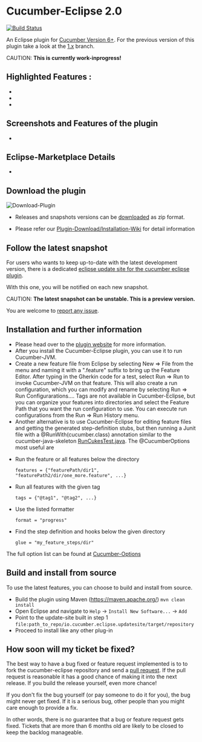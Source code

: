 # Cucumber-Eclipse 2.0

[![Build Status](https://travis-ci.com/cucumber/cucumber-eclipse.svg?branch=master)](https://travis-ci.com/cucumber/cucumber-eclipse)


An Eclipse plugin for [Cucumber Version 6+](https://cucumber.io/). For the previous version 
of this plugin take a look at the [1.x](https://github.com/cucumber/cucumber-eclipse/tree/1.x) branch.

CAUTION: **This is currently work-inprogress!**

## Highlighted Features :

-
-
-

## Screenshots and Features of the plugin
-


## Eclipse-Marketplace Details
-

## Download the plugin
![Download-Plugin](https://github.com/cucumber/cucumber-eclipse/blob/gh-pages/images/Download.png)

 - Releases and snapshots versions can be [downloaded](https://github.com/cucumber/cucumber-eclipse/releases) as zip format.

 - Please refer our [Plugin-Download/Installation-Wiki](https://github.com/cucumber/cucumber-eclipse/wiki/Download-and-Offline-Installation-Of-The-Plugin-From-Zip) for detail information

## Follow the latest snapshot

For users who wants to keep up-to-date with the latest development version, there is a dedicated [eclipse update site for the cucumber eclipse plugin](https://github.com/cucumber/cucumber-eclipse-update-site-snapshot). 

With this one, you will be notified on each new snapshot.

CAUTION: **The latest snapshot can be unstable. This is a preview version.**

You are welcome to [report any issue](https://github.com/cucumber/cucumber-eclipse/issues).

## Installation and further information

- Please head over to the [plugin website](http://cucumber.github.com/cucumber-eclipse) for more information.
- After you install the Cucumber-Eclipse plugin, you can use it to run Cucumber-JVM.
- Create a new feature file from Eclipse by selecting New => File from the menu and naming it with a ".feature" suffix to bring up the Feature Editor. After typing in the Gherkin code for a test, select Run => Run to invoke Cucumber-JVM on that feature. This will also create a run configuration, which you can modify and rename by selecting Run => Run Configurarations.... Tags are not available in Cucumber-Eclipse, but you can organize your features into directories and select the Feature Path that you want the run configuration to use. You can execute run configurations from the Run => Run History menu.
- Another alternative is to use Cucumber-Eclipse for editing feature files and getting the generated step-definition stubs, but then running a Junit file with a @RunWith(cucumber.class) annotation similar to the cucumber-java-skeleton [RunCukesTest.java](https://github.com/cucumber/cucumber-java-skeleton/blob/master/src/test/java/skeleton/RunCukesTest.java). The @CucumberOptions most useful are

* Run the feature or all features below the directory
  ```gherkin
  features = {"featurePath/dir1", "featurePath2/dir/one_more.feature", ...}
  ```

* Run all features with the given tag
  ```gherkin
  tags = {"@tag1", "@tag2", ...}
  ```

* Use the listed formatter
  ```gherkin
  format = "progress"
  ```

* Find the step definition and hooks below the given directory
  ```gherkin
  glue = "my_feature_steps/dir"
  ```

The full option list can be found at [Cucumber-Options](https://github.com/cucumber/cucumber-jvm/blob/master/core/src/main/java/cucumber/api/CucumberOptions.java)

## Build and install from source

To use the latest features, you can choose to build and install from source.

- Build the plugin using Maven (https://maven.apache.org/) <code>mvn clean install</code>
- Open Eclipse and navigate to `Help` -> `Install New Software...` -> `Add`
- Point to the update-site built in step 1 <code>file:path_to_repo/io.cucumber.eclipse.updatesite/target/repository</code>
- Proceed to install like any other plug-in

## How soon will my ticket be fixed?

The best way to have a bug fixed or feature request implemented is to
to fork the cucumber-eclipse repository and send a
[pull request](http://help.github.com/send-pull-requests/).
If the pull request is reasonable it has a good chance of
making it into the next release. If you build the release yourself, even more chance!

If you don't fix the bug yourself (or pay someone to do it for you), the bug might never get fixed. If it is a serious
bug, other people than you might care enough to provide a fix.

In other words, there is no guarantee that a bug or feature request gets fixed. Tickets that are more than 6 months old
are likely to be closed to keep the backlog manageable.
